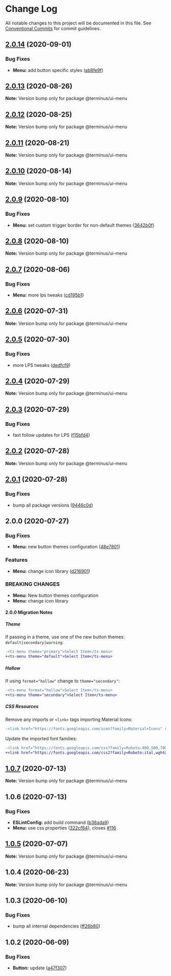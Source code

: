 # Change Log

All notable changes to this project will be documented in this file.
See [Conventional Commits](https://conventionalcommits.org) for commit guidelines.

## [2.0.14](https://github.com/GetTerminus/terminus-oss/compare/@terminus/ui-menu@2.0.13...@terminus/ui-menu@2.0.14) (2020-09-01)


### Bug Fixes

* **Menu:** add button specific styles ([ab8fe9f](https://github.com/GetTerminus/terminus-oss/commit/ab8fe9fb50fea82390542eddbec7e93b1609bd5b))





## [2.0.13](https://github.com/GetTerminus/terminus-oss/compare/@terminus/ui-menu@2.0.12...@terminus/ui-menu@2.0.13) (2020-08-26)

**Note:** Version bump only for package @terminus/ui-menu





## [2.0.12](https://github.com/GetTerminus/terminus-oss/compare/@terminus/ui-menu@2.0.11...@terminus/ui-menu@2.0.12) (2020-08-25)

**Note:** Version bump only for package @terminus/ui-menu





## [2.0.11](https://github.com/GetTerminus/terminus-oss/compare/@terminus/ui-menu@2.0.10...@terminus/ui-menu@2.0.11) (2020-08-21)

**Note:** Version bump only for package @terminus/ui-menu





## [2.0.10](https://github.com/GetTerminus/terminus-oss/compare/@terminus/ui-menu@2.0.9...@terminus/ui-menu@2.0.10) (2020-08-14)

**Note:** Version bump only for package @terminus/ui-menu





## [2.0.9](https://github.com/GetTerminus/terminus-oss/compare/@terminus/ui-menu@2.0.8...@terminus/ui-menu@2.0.9) (2020-08-10)

### Bug Fixes

* **Menu:** set custom trigger border for non-default themes ([3642b0f](https://github.com/GetTerminus/terminus-oss/commit/3642b0ff18bc8449f30a35871c1da006d3d7635c))

## [2.0.8](https://github.com/GetTerminus/terminus-oss/compare/@terminus/ui-menu@2.0.7...@terminus/ui-menu@2.0.8) (2020-08-10)

**Note:** Version bump only for package @terminus/ui-menu

## [2.0.7](https://github.com/GetTerminus/terminus-oss/compare/@terminus/ui-menu@2.0.6...@terminus/ui-menu@2.0.7) (2020-08-06)

### Bug Fixes

* **Menu:** more lps tweaks ([cd195b1](https://github.com/GetTerminus/terminus-oss/commit/cd195b1bb0afeb80bd8d15e22f7b695d4a11c665))

## [2.0.6](https://github.com/GetTerminus/terminus-oss/compare/@terminus/ui-menu@2.0.5...@terminus/ui-menu@2.0.6) (2020-07-31)

**Note:** Version bump only for package @terminus/ui-menu

## [2.0.5](https://github.com/GetTerminus/terminus-oss/compare/@terminus/ui-menu@2.0.4...@terminus/ui-menu@2.0.5) (2020-07-30)

### Bug Fixes

* more LPS tweaks ([dedfcf9](https://github.com/GetTerminus/terminus-oss/commit/dedfcf947e3bcd33041b388ccab9bcc5bf273f51))

## [2.0.4](https://github.com/GetTerminus/terminus-oss/compare/@terminus/ui-menu@2.0.3...@terminus/ui-menu@2.0.4) (2020-07-29)

**Note:** Version bump only for package @terminus/ui-menu

## [2.0.3](https://github.com/GetTerminus/terminus-oss/compare/@terminus/ui-menu@2.0.2...@terminus/ui-menu@2.0.3) (2020-07-29)

### Bug Fixes

* fast follow updates for LPS ([f15bfd4](https://github.com/GetTerminus/terminus-oss/commit/f15bfd4fa088da2fea76e9964c664bad8844e740))

## [2.0.2](https://github.com/GetTerminus/terminus-oss/compare/@terminus/ui-menu@2.0.1...@terminus/ui-menu@2.0.2) (2020-07-28)

**Note:** Version bump only for package @terminus/ui-menu

## [2.0.1](https://github.com/GetTerminus/terminus-oss/compare/@terminus/ui-menu@2.0.0...@terminus/ui-menu@2.0.1) (2020-07-28)

### Bug Fixes

* bump all package versions ([9446c0d](https://github.com/GetTerminus/terminus-oss/commit/9446c0d5cde3bd693cfba7cabbfd2db443a47b00))

## 2.0.0 (2020-07-27)

### Bug Fixes

* **Menu:** new button themes configuration ([48e7801](https://github.com/GetTerminus/terminus-oss/commit/48e78010966ffe67ce0e46dfb92759f02aba2fdd))

### Features

* **Menu:** change icon library ([d216901](https://github.com/GetTerminus/terminus-oss/commit/d2169019abe934ebecf6b219b738945b8ec321b4))

### BREAKING CHANGES

* **Menu:** New button themes configuration
* **Menu:** change icon library

#### 2.0.0 Migration Notes

##### Theme

If passing in a theme, use one of the new button themes: `default|secondary|warning`:

```diff
-<ts-menu theme="primary">Select Item</ts-menu>
+<ts-menu theme="default">Select Item</ts-menu>
```

##### Hollow

If using `format="hollow"` change to `theme="secondary"`:

```diff
-<ts-menu format="hollow">Select Item</ts-menu>
+<ts-menu theme="secondary">Select Item</ts-menu>
```

##### CSS Resources

Remove any imports or `<link>` tags importing Material Icons:

```diff
-<link href="https://fonts.googleapis.com/icon?family=Material+Icons" rel="stylesheet">
```

Update the imported font families:

```diff
-<link href="https://fonts.googleapis.com/css?family=Roboto:400,500,700" rel="stylesheet">
+<link href="https://fonts.googleapis.com/css2?family=Roboto:ital,wght@0,400;0,500;0,700;1,400&display=swap" rel="stylesheet">
```

## [1.0.7](https://github.com/GetTerminus/terminus-oss/compare/@terminus/ui-menu@1.0.6...@terminus/ui-menu@1.0.7) (2020-07-13)

**Note:** Version bump only for package @terminus/ui-menu

## 1.0.6 (2020-07-13)

### Bug Fixes

* **ESLintConfig:** add build command ([b38ada9](https://github.com/GetTerminus/terminus-oss/commit/b38ada91d034ebe18b96f46b603b13b0ccbca5c0))
* **Menu:** use css properties ([322cf64](https://github.com/GetTerminus/terminus-oss/commit/322cf6474146fddff1b82515d18d24b1a501cd38)), closes [#116](https://github.com/GetTerminus/terminus-oss/issues/116)

## [1.0.5](https://github.com/GetTerminus/terminus-oss/compare/@terminus/ui-menu@1.0.4...@terminus/ui-menu@1.0.5) (2020-07-07)

**Note:** Version bump only for package @terminus/ui-menu

## 1.0.4 (2020-06-23)

**Note:** Version bump only for package @terminus/ui-menu

## 1.0.3 (2020-06-10)

### Bug Fixes

* bump all internal dependencies ([ff26b80](https://github.com/GetTerminus/terminus-oss/commit/ff26b806bb599401f006996be5b567a378e68ef3))

## 1.0.2 (2020-06-09)

### Bug Fixes

* **Button:** update ([a47f307](https://github.com/GetTerminus/terminus-oss/commit/a47f30757b9216d6ee76788c117e76eacf5289e5))
